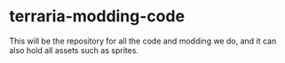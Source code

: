 # terraria-modding-code
This will be the repository for all the code and modding we do, and it can also hold all assets such as sprites.

